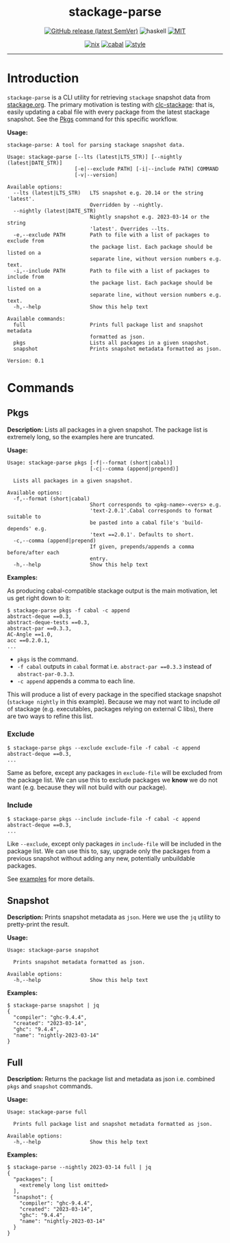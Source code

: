 <div align="center">

# stackage-parse

[![GitHub release (latest SemVer)](https://img.shields.io/github/v/release/tbidne/stackage-parse?include_prereleases&sort=semver)](https://github.com/tbidne/stackage-parse/releases/)
![haskell](https://img.shields.io/static/v1?label=&message=9.4&logo=haskell&logoColor=655889&labelColor=2f353e&color=655889)
[![MIT](https://img.shields.io/github/license/tbidne/stackage-parse?color=blue)](https://opensource.org/licenses/MIT)

[![nix](http://img.shields.io/github/actions/workflow/status/tbidne/stackage-parse/nix.yaml?branch=main&label=nix&logo=nixos&logoColor=85c5e7&labelColor=2f353c)](https://github.com/tbidne/stackage-parse/actions/workflows/nix.yaml)
[![cabal](http://img.shields.io/github/actions/workflow/status/tbidne/stackage-parse/cabal.yaml?branch=main&label=cabal&labelColor=2f353c)](https://github.com/tbidne/stackage-parse/actions/workflows/cabal.yaml)
[![style](http://img.shields.io/github/actions/workflow/status/tbidne/stackage-parse/style.yaml?branch=main&label=style&logoColor=white&labelColor=2f353c)](https://github.com/tbidne/stackage-parse/actions/workflows/style.yaml)

</div>

---

# Introduction

`stackage-parse` is a CLI utility for retrieving `stackage` snapshot data from [stackage.org](www.stackage.org). The primary motivation is testing with [clc-stackage](https://github.com/Bodigrim/clc-stackage): that is, easily updating a cabal file with every package from the latest stackage snapshot. See the [Pkgs](#pkgs) command for this specific workflow.

**Usage:**

```
stackage-parse: A tool for parsing stackage snapshot data.

Usage: stackage-parse [--lts (latest|LTS_STR)] [--nightly (latest|DATE_STR)]
                      [-e|--exclude PATH] [-i|--include PATH] COMMAND
                      [-v|--version]

Available options:
  --lts (latest|LTS_STR)   LTS snapshot e.g. 20.14 or the string 'latest'.
                           Overridden by --nightly.
  --nightly (latest|DATE_STR)
                           Nightly snapshot e.g. 2023-03-14 or the string
                           'latest'. Overrides --lts.
  -e,--exclude PATH        Path to file with a list of packages to exclude from
                           the package list. Each package should be listed on a
                           separate line, without version numbers e.g. text.
  -i,--include PATH        Path to file with a list of packages to include from
                           the package list. Each package should be listed on a
                           separate line, without version numbers e.g. text.
  -h,--help                Show this help text

Available commands:
  full                     Prints full package list and snapshot metadata
                           formatted as json.
  pkgs                     Lists all packages in a given snapshot.
  snapshot                 Prints snapshot metadata formatted as json.

Version: 0.1
```

# Commands

## Pkgs

**Description:** Lists all packages in a given snapshot. The package list is extremely long, so the examples here are truncated.

**Usage:**

```
Usage: stackage-parse pkgs [-f|--format (short|cabal)]
                           [-c|--comma (append|prepend)]

  Lists all packages in a given snapshot.

Available options:
  -f,--format (short|cabal)
                           Short corresponds to <pkg-name>-<vers> e.g.
                           'text-2.0.1'.Cabal corresponds to format suitable to
                           be pasted into a cabal file's 'build-depends' e.g.
                           'text ==2.0.1'. Defaults to short.
  -c,--comma (append|prepend)
                           If given, prepends/appends a comma before/after each
                           entry.
  -h,--help                Show this help text
```

**Examples:**

As producing cabal-compatible stackage output is the main motivation, let us get right down to it:

```
$ stackage-parse pkgs -f cabal -c append
abstract-deque ==0.3,
abstract-deque-tests ==0.3,
abstract-par ==0.3.3,
AC-Angle ==1.0,
acc ==0.2.0.1,
...
```

* `pkgs` is the command.
* `-f cabal` outputs in `cabal` format i.e. `abstract-par ==0.3.3` instead of `abstract-par-0.3.3`.
* `-c append` appends a comma to each line.

This will produce a list of every package in the specified stackage snapshot (`stackage nightly` in this example). Because we may not want to include _all_ of stackage (e.g. executables, packages relying on external C libs), there are two ways to refine this list.

### Exclude

```
$ stackage-parse pkgs --exclude exclude-file -f cabal -c append
abstract-deque ==0.3,
...
```

Same as before, except any packages in `exclude-file` will be excluded from the package list. We can use this to exclude packages we **know** we do not want (e.g. because they will not build with our package).

### Include

```
$ stackage-parse pkgs --include include-file -f cabal -c append
abstract-deque ==0.3,
...
```

Like `--exclude`, except only packages _in_ `include-file` will be included in the package list. We can use this to, say, upgrade only the packages from a previous snapshot without adding any new, potentially unbuildable packages.

See [examples](examples/) for more details.

## Snapshot

**Description:** Prints snapshot metadata as `json`. Here we use the `jq` utility to pretty-print the result.

**Usage:**
```
Usage: stackage-parse snapshot

  Prints snapshot metadata formatted as json.

Available options:
  -h,--help                Show this help text
```

**Examples:**

```
$ stackage-parse snapshot | jq
{
  "compiler": "ghc-9.4.4",
  "created": "2023-03-14",
  "ghc": "9.4.4",
  "name": "nightly-2023-03-14"
}
```

## Full

**Description:** Returns the package list and metadata as json i.e. combined `pkgs` and `snapshot` commands.

**Usage:**

```
Usage: stackage-parse full

  Prints full package list and snapshot metadata formatted as json.

Available options:
  -h,--help                Show this help text
```

**Examples:**

```
$ stackage-parse --nightly 2023-03-14 full | jq
{
  "packages": [
    <extremely long list omitted>
  ],
  "snapshot": {
    "compiler": "ghc-9.4.4",
    "created": "2023-03-14",
    "ghc": "9.4.4",
    "name": "nightly-2023-03-14"
  }
}
```